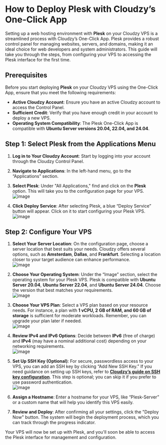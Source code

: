 # How to Deploy Plesk with Cloudzy’s One-Click App

Setting up a web hosting environment with **Plesk** on your Cloudzy VPS is a streamlined process with Cloudzy’s One-Click App. Plesk provides a robust control panel for managing websites, servers, and domains, making it an ideal choice for web developers and system administrators. This guide will take you through the steps, from configuring your VPS to accessing the Plesk interface for the first time.

## Prerequisites

Before you start deploying **Plesk** on your Cloudzy VPS using the One-Click App, ensure that you meet the following requirements:

- **Active Cloudzy Account**: Ensure you have an active Cloudzy account to access the Control Panel.
- **Sufficient Credit**: Verify that you have enough credit in your account to deploy a new VPS.
- **Operating System Compatibility**: The Plesk One-Click App is compatible with **Ubuntu Server versions 20.04, 22.04, and 24.04**.

## Step 1: Select Plesk from the Applications Menu

1. **Log in to Your Cloudzy Account**: Start by logging into your account through the Cloudzy Control Panel.
2. **Navigate to Applications**: In the left-hand menu, go to the “Applications” section.
3. **Select Plesk**: Under "All Applications," find and click on the **Plesk** option. This will take you to the configuration page for your VPS.  
   ![image](https://github.com/user-attachments/assets/57f306aa-a0b0-4d6a-8750-9cb72b5f4052)

5. **Click Deploy Service**: After selecting Plesk, a blue “Deploy Service” button will appear. Click on it to start configuring your Plesk VPS.
   ![image](https://github.com/user-attachments/assets/f4472320-d856-424f-9d61-afb9ace09505)

## Step 2: Configure Your VPS

1. **Select Your Server Location**: On the configuration page, choose a server location that best suits your needs. Cloudzy offers several options, such as **Amsterdam**, **Dallas**, and **Frankfurt**. Selecting a location closer to your target audience can enhance performance.  
![image](https://github.com/user-attachments/assets/b66ca359-4f47-4ba0-bbbf-2c07184f78d8)

2. **Choose Your Operating System**: Under the “Image” section, select the operating system for your Plesk VPS. Plesk is compatible with **Ubuntu Server 20.04**, **Ubuntu Server 22.04**, and **Ubuntu Server 24.04**. Choose the version that best matches your requirements.  
![image](https://github.com/user-attachments/assets/54b2d33d-9d3d-40bf-a087-1d1e543f95e6)

3. **Choose Your VPS Plan**: Select a VPS plan based on your resource needs. For instance, a plan with **1 vCPU, 2 GB of RAM, and 60 GB of storage** is sufficient for moderate workloads. Remember, you can upgrade your plan later if needed.  
![image](https://github.com/user-attachments/assets/78abe96e-b508-4ae2-87a9-1eb77ef7d5cb)

4. **Review IPv4 and IPv6 Options**: Decide between **IPv6** (free of charge) and **IPv4** (may have a nominal additional cost) depending on your networking requirements.  
![image](https://github.com/user-attachments/assets/553562e3-3377-42c5-a408-cddf4b25b161)

5. **Set Up SSH Key (Optional)**: For secure, passwordless access to your VPS, you can add an SSH key by clicking “Add New SSH Key.” If you need guidance on setting up SSH keys, refer to **[Cloudzy’s guide on SSH key configuration](https://cloudzy.com/kb/linux/connection/)**. This step is optional; you can skip it if you prefer to use password authentication.  
![image](https://github.com/user-attachments/assets/ee8fd4d7-96d7-4748-ad64-9421f0009c3b)

6. **Assign a Hostname**: Enter a hostname for your VPS, like “Plesk-Server” or a custom name that will help you identify this VPS easily.

7. **Review and Deploy**: After confirming all your settings, click the "Deploy Now" button. The system will begin the deployment process, which you can track through the progress indicator. 

Your VPS will now be set up with Plesk, and you'll soon be able to access the Plesk interface for management and configuration.
